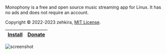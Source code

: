Monophony is a free and open source music streaming app for Linux. It has no ads and does not require an account.

Copyright © 2022-2023 zehkira, [MIT License](https://gitlab.com/zehkira/monophony/-/blob/master/source/LICENSE).

| [Install](https://flathub.org/apps/details/com.gitlab.zehkira.Monophony) | [Donate](https://www.patreon.com/bePatron?u=65739770) |
|-|-|

<img src='https://gitlab.com/zehkira/monophony/-/raw/master/assets/screenshot1.png' alt='screenshot'>
